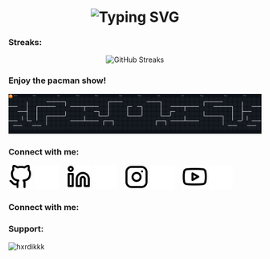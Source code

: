 <h1 align="center">
  <img src="https://readme-typing-svg.herokuapp.com?font=Inconsolata&weight=600&size=35&center=true&vCenter=true&duration=4000&pause=1000&color=5D55AE&width=500&lines=Hello+there!;I'm+Hardik+👋;Welcome+to+my+GitHub" alt="Typing SVG" />
</h1>

### Streaks:

<div align="center">
  
  <img src="https://nirzak-streak-stats.vercel.app/?user=hxrdikk&theme=dark&hide_border=false" alt="GitHub Streaks" />  

</div>

### Enjoy the pacman show!

<p align="center">
  <img src="https://raw.githubusercontent.com/hxrdikk/hxrdikk/output/pacman-contribution-graph-dark.svg" alt="Pacman animation" />
</p>

### Connect with me:

[![GitHub](./Images/github-light.svg#gh-light-mode-only)](https://github.com/hxrdikk#gh-light-mode-only)
[![GitHub](./Images/github-dark.svg#gh-dark-mode-only)](https://github.com/hxrdikk#gh-dark-mode-only) &nbsp;&nbsp;
[![LinkedIn](./Images/linkedin-light.svg#gh-light-mode-only)](https://www.linkedin.com/in/you-found-me-hardik#gh-light-mode-only)
[![LinkedIn](./Images/linkedin-dark.svg#gh-dark-mode-only)](https://www.linkedin.com/in/you-found-me-hardik#gh-dark-mode-only) &nbsp;&nbsp;
[![Instagram](./Images/instagram-light.svg#gh-light-mode-only)](https://instagram.com/hxrdikkk#gh-light-mode-only)
[![Instagram](./Images/instagram-dark.svg#gh-dark-mode-only)](https://instagram.com/hxrdikkk#gh-dark-mode-only) &nbsp;&nbsp;
[![YouTube](./Images/youtube-light.svg#gh-light-mode-only)](https://youtube.com/@hxrdikk#gh-light-mode-only)
[![YouTube](./Images/youtube-dark.svg#gh-dark-mode-only)](https://youtube.com/@hxrdikk#gh-dark-mode-only)

<h3 align="left">Connect with me:</h3>
<p align="left">
</p>

<h3 align="left">Support:</h3>
<p><a href="https://www.buymeacoffee.com/hxrdikkk"> <img align="left" src="https://cdn.buymeacoffee.com/buttons/v2/default-yellow.png" height="50" width="210" alt="hxrdikkk" /></a></p><br><br>
<!--
**hxrdikk/hxrdikk** is a ✨ _special_ ✨ repository because its `README.md` (this file) appears on your GitHub profile.

Here are some ideas to get you started:

- 🔭 I’m currently working on ...
- 🌱 I’m currently learning ...
- 👯 I’m looking to collaborate on ...
- 🤔 I’m looking for help with ...
- 💬 Ask me about ...
- 📫 How to reach me: ...
- 😄 Pronouns: ...
- ⚡ Fun fact: ...
-->
